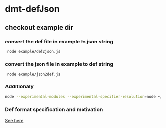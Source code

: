 # dmt-defJson

## checkout example dir

### convert the def file in example to json string

```
 node example/def2json.js
```

### convert the json file in example to def string

```
 node example/json2def.js
```

### Additionaly

```bash
node --experimental-modules --experimental-specifier-resolution=node ~/.dmt/core/node/common/cli/parseDef.js example/example.def
```

### Def format specification and motivation

[See here](https://github.com/dmtsys/def)
